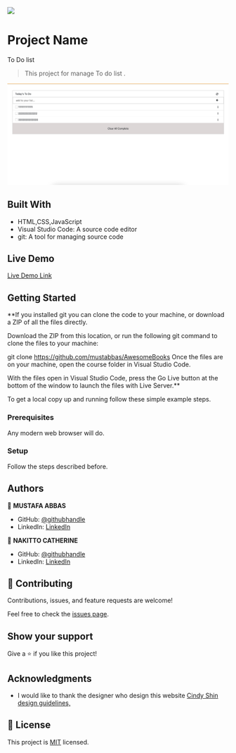 ![](https://img.shields.io/badge/Microverse-blueviolet)

# Project Name
To Do list
> This project for manage To do list .

![screenshot](./app_screenshot.png)


## Built With

-  HTML,CSS,JavaScript
-  Visual Studio Code: A source code editor
-  git: A tool for managing source code

## Live Demo

[Live Demo Link](https://mustabbas.github.io/TodoList/)


## Getting Started

**If you installed git you can clone the code to your machine, or download a ZIP of all the files directly.

Download the ZIP from this location, or run the following git command to clone the files to your machine:

git clone https://github.com/mustabbas/AwesomeBooks
Once the files are on your machine, open the course folder in Visual Studio Code.

With the files open in Visual Studio Code, press the Go Live button at the bottom of the window to launch the files with Live Server.**


To get a local copy up and running follow these simple example steps.

### Prerequisites
Any modern web browser will do.

### Setup
Follow the steps described before.


## Authors

👤 **MUSTAFA ABBAS**

- GitHub: [@githubhandle](https://github.com/mustabbas)
- LinkedIn: [LinkedIn](https://www.linkedin.com/in/mustafa-abbas-7555ba10a)


👤 **NAKITTO CATHERINE**

- GitHub: [@githubhandle](https://github.com/Cathella)
- LinkedIn: [LinkedIn](https://www.linkedin.com/in/nakitto-catherine2020/)


## 🤝 Contributing

Contributions, issues, and feature requests are welcome!

Feel free to check the [issues page](https://github.com/mustabbas/AwesomeBooks/issues).

## Show your support

Give a ⭐️ if you like this project!

## Acknowledgments

- I would like to thank the designer who design this website [Cindy Shin](https://www.behance.net/adagio07) [design guidelines,](https://www.behance.net/gallery/29845175/CC-Global-Summit-2015) 

## 📝 License

This project is [MIT](./MIT.md) licensed.
